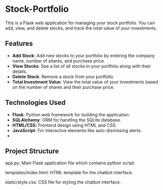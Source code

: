 # Stock-Portfolio

This is a Flask web application for managing your stock portfolio. You can add, view, and delete stocks, and track the total value of your investments.

## Features

- **Add Stock**: Add new stocks to your portfolio by entering the company name, number of shares, and purchase price.
- **View Stocks**: See a list of all stocks in your portfolio along with their details.
- **Delete Stock**: Remove a stock from your portfolio.
- **Total Investment Value**: View the total value of your investments based on the number of shares and their purchase price.

## Technologies Used

- **Flask**: Python web framework for building the application.
- **SQLAlchemy**: ORM for handling the SQLite database.
- **HTML/CSS**: Frontend design using HTML and CSS.
- **JavaScript**: For interactive elements like auto-dismissing alerts.
- 
## Project Structure

app.py: Main Flask application file which contains python script.

templates/index.html: HTML template for the chatbot interface.

static/style.css: CSS file for styling the chatbot interface.
